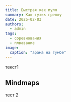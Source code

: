 ```yaml
---
title: Быстрая как пуля
summary: Как тузик грелку
date: 2025-02-03
authors:
  - admin
tags:
  - соревнования
  - плвавание
image:
  caption: "арама на тумбе"
---
```


текст1

## Mindmaps

тест 2

